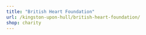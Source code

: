 ```yaml
---
title: "British Heart Foundation"
url: /kingston-upon-hull/british-heart-foundation/
shop: charity
---
```

